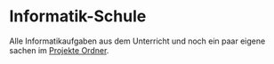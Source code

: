 # Informatik-Schule 

Alle Informatikaufgaben aus dem Unterricht und noch ein paar eigene sachen im [Projekte Ordner](projekte).

